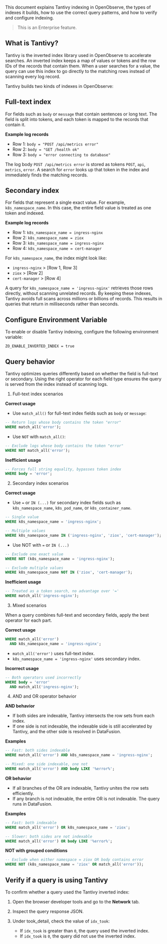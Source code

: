 This document explains Tantivy indexing in OpenObserve, the types of indexes it builds, how to use the correct query patterns, and how to verify and configure indexing.

> This is an Enterprise feature.

## What is Tantivy?
Tantivy is the inverted index library used in OpenObserve to accelerate searches. An inverted index keeps a map of values or tokens and the row IDs of the records that contain them. When a user searches for a value, the query can use this index to go directly to the matching rows instead of scanning every log record.

Tantivy builds two kinds of indexes in OpenObserve:

## Full-text index
For fields such as `body` or `message` that contain sentences or long text. The field is split into tokens, and each token is mapped to the records that contain it.

**Example log records** <br>

- Row 1: `body = "POST /api/metrics error"`
- Row 2: `body = "GET /health ok"`
- Row 3: `body = "error connecting to database"`

The log body `POST /api/metrics error` is stored as tokens `POST`, `api`, `metrics`, `error`. A search for `error` looks up that token in the index and immediately finds the matching records.

## Secondary index
For fields that represent a single exact value. For example, `k8s_namespace_name`. In this case, the entire field value is treated as one token and indexed.

**Example log records** <br> 

- Row 1: `k8s_namespace_name = ingress-nginx`
- Row 2: `k8s_namespace_name = ziox`
- Row 3: `k8s_namespace_name = ingress-nginx`
- Row 4: `k8s_namespace_name = cert-manager`

For `k8s_namespace_name`, the index might look like:

- `ingress-nginx` > [Row 1, Row 3]
- `ziox` > [Row 2]
- `cert-manager` > [Row 4]

A query for `k8s_namespace_name = 'ingress-nginx'` retrieves those rows directly, without scanning unrelated records. By keeping these indexes, Tantivy avoids full scans across millions or billions of records. This results in queries that return in milliseconds rather than seconds. 

## Configure Environment Variable 
To enable or disable Tantivy indexing, configure the following environment variable: 
```
ZO_ENABLE_INVERTED_INDEX = true
```

## Query behavior
Tantivy optimizes queries differently based on whether the field is full-text or secondary. Using the right operator for each field type ensures the query is served from the index instead of scanning logs.

1. Full-text index scenarios

**Correct usage** <br>

- Use `match_all()` for full-text index fields such as `body` or `message`:
```sql
-- Return logs whose body contains the token "error"
WHERE match_all('error');
```
- Use `NOT` with `match_all()`:
```sql
-- Exclude logs whose body contains the token "error"
WHERE NOT match_all('error');
```

**Inefficient usage** <br>
```sql
-- Forces full string equality, bypasses token index
WHERE body = 'error';
```

2. Secondary index scenarios

**Correct usage**

- Use `=` or `IN (...)` for secondary index fields such as `k8s_namespace_name`, `k8s_pod_name`, or `k8s_container_name`.
```sql
-- Single value
WHERE k8s_namespace_name = 'ingress-nginx';

-- Multiple values
WHERE k8s_namespace_name IN ('ingress-nginx', 'ziox', 'cert-manager');
```
- Use NOT with `=` or `IN (...)`  
```sql
-- Exclude one exact value
WHERE NOT (k8s_namespace_name = 'ingress-nginx');

-- Exclude multiple values
WHERE k8s_namespace_name NOT IN ('ziox', 'cert-manager');
```

**Inefficient usage**
```sql
-- Treated as a token search, no advantage over '='
WHERE match_all('ingress-nginx');
```

3. Mixed scenarios

When a query combines full-text and secondary fields, apply the best operator for each part.

**Correct usage**

```sql
WHERE match_all('error')
  AND k8s_namespace_name = 'ingress-nginx';
```

- `match_all('error')` uses full-text index.
- `k8s_namespace_name = 'ingress-nginx'` uses secondary index.

**Incorrect usage**

```sql
-- Both operators used incorrectly
WHERE body = 'error'
  AND match_all('ingress-nginx');
```

4. AND and OR operator behavior

**AND behavior** <br>

- If both sides are indexable, Tantivy intersects the row sets from each index.
- If one side is not indexable, the indexable side is still accelerated by Tantivy, and the other side is resolved in DataFusion.


**Examples**
```sql
-- Fast: both sides indexable
WHERE match_all('error') AND k8s_namespace_name = 'ingress-nginx';

-- Mixed: one side indexable, one not
WHERE match_all('error') AND body LIKE '%error%';
```

**OR behavior**

- If all branches of the OR are indexable, Tantivy unites the row sets efficiently.
- If any branch is not indexable, the entire OR is not indexable. The query runs in DataFusion.

**Examples**
```sql
-- Fast: both indexable
WHERE match_all('error') OR k8s_namespace_name = 'ziox';

-- Slower: both sides are not indexable
WHERE match_all('error') OR body LIKE '%error%';
```

**NOT with grouped conditions** <br>
```sql
-- Exclude when either namespace = ziox OR body contains error
WHERE NOT (k8s_namespace_name = 'ziox' OR match_all('error'));
```

## Verify if a query is using Tantivy
To confirm whether a query used the Tantivy inverted index:

1. Open the browser developer tools and go to the **Network** tab.
2. Inspect the query response JSON.
3. Under took_detail, check the value of `idx_took`:

    - If `idx_took` is greater than `0`, the query used the inverted index.
    - If `idx_took` is `0`, the query did not use the inverted index.